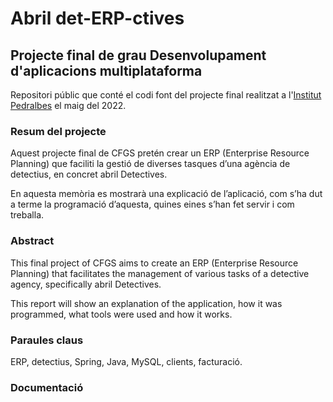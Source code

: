# Abril det-ERP-ctives

## Projecte final de grau Desenvolupament d'aplicacions multiplataforma

Repositori públic que conté el codi font del projecte final realitzat a l'[Institut Pedralbes](https://www.institutpedralbes.cat/) el maig del 2022.

### Resum del projecte
Aquest projecte final de CFGS pretén crear un ERP (Enterprise Resource Planning) que
faciliti la gestió de diverses tasques d’una agència de detectius, en concret abril
Detectives.

En aquesta memòria es mostrarà una explicació de l’aplicació, com s’ha dut a terme la
programació d’aquesta, quines eines s’han fet servir i com treballa.

### Abstract

This final project of CFGS aims to create an ERP (Enterprise Resource Planning) that
facilitates the management of various tasks of a detective agency, specifically abril
Detectives.

This report will show an explanation of the application, how it was programmed, what
tools were used and how it works.

### Paraules claus
ERP, detectius, Spring, Java, MySQL, clients, facturació.


### Documentació



